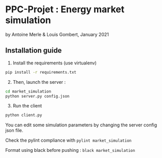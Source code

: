 # PPC-Projet : Energy market simulation
by Antoine Merle & Louis Gombert, January 2021

## Installation guide
1) Install the requirements (use virtualenv)

```bash
pip install -r requirements.txt
```

2) Then, launch the server :
```bash
cd market_simulation
python server.py config.json
```

3) Run the client
```bash
python client.py
```

You can edit some simulation parameters by changing the server config json file.

Check the pylint compliance with `pylint market_simulation`

Format using black before pushing : `black market_simulation`
